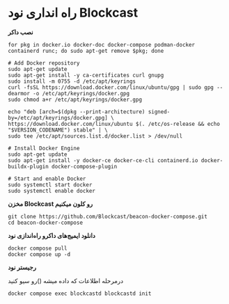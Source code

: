 #  راه انداری نود Blockcast

**نصب داکر** 
```
for pkg in docker.io docker-doc docker-compose podman-docker containerd runc; do sudo apt-get remove $pkg; done

# Add Docker repository
sudo apt-get update
sudo apt-get install -y ca-certificates curl gnupg
sudo install -m 0755 -d /etc/apt/keyrings
curl -fsSL https://download.docker.com/linux/ubuntu/gpg | sudo gpg --dearmor -o /etc/apt/keyrings/docker.gpg
sudo chmod a+r /etc/apt/keyrings/docker.gpg

echo "deb [arch=$(dpkg --print-architecture) signed-by=/etc/apt/keyrings/docker.gpg] \
https://download.docker.com/linux/ubuntu $(. /etc/os-release && echo "$VERSION_CODENAME") stable" | \
sudo tee /etc/apt/sources.list.d/docker.list > /dev/null

# Install Docker Engine
sudo apt-get update
sudo apt-get install -y docker-ce docker-ce-cli containerd.io docker-buildx-plugin docker-compose-plugin

# Start and enable Docker
sudo systemctl start docker
sudo systemctl enable docker
```
**مخزن Blockcast رو کلون  میکنیم**
```
git clone https://github.com/Blockcast/beacon-docker-compose.git
cd beacon-docker-compose
```

**دانلود ایمیج‌های داکرو  راه‌اندازی نود**
```
docker compose pull
docker compose up -d
```

**رجیستر نود**

درمرحله  اطلاعات که داده میشه ()رو  سیو کنید 

```
docker compose exec blockcastd blockcastd init
```




